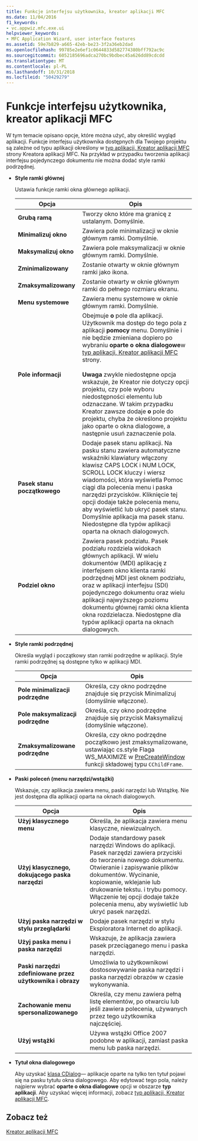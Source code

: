 ```yaml
---
title: Funkcje interfejsu użytkownika, kreator aplikacji MFC
ms.date: 11/04/2016
f1_keywords:
- vc.appwiz.mfc.exe.ui
helpviewer_keywords:
- MFC Application Wizard, user interface features
ms.assetid: 59e7b829-a665-42eb-be23-3f2a36eb2dad
ms.openlocfilehash: 99785e2e6ef1c0644833d582774380bff792ac9c
ms.sourcegitcommit: 6052185696adca270bc9bdbec45a626dd89cdcdd
ms.translationtype: MT
ms.contentlocale: pl-PL
ms.lasthandoff: 10/31/2018
ms.locfileid: "50429279"
---
```

# <a name="user-interface-features-mfc-application-wizard"></a>Funkcje interfejsu użytkownika, kreator aplikacji MFC

W tym temacie opisano opcje, które można użyć, aby określić wygląd aplikacji. Funkcje interfejsu użytkownika dostępnych dla Twojego projektu są zależne od typu aplikacji określony w [typ aplikacji, Kreator aplikacji MFC](../../mfc/reference/application-type-mfc-application-wizard.md) strony Kreatora aplikacji MFC. Na przykład w przypadku tworzenia aplikacji interfejsu pojedynczego dokumentu nie można dodać style ramki podrzędnej.

- **Style ramki głównej**

   Ustawia funkcje ramki okna głównego aplikacji.

   |Opcja|Opis|
   |------------|-----------------|
   |**Grubą ramą**|Tworzy okno które ma granicę z ustalanym. Domyślnie.|
   |**Minimalizuj okno**|Zawiera pole minimalizacji w oknie głównym ramki. Domyślnie.|
   |**Maksymalizuj okno**|Zawiera pole maksymalizacji w oknie głównym ramki. Domyślnie.|
   |**Zminimalizowany**|Zostanie otwarty w oknie głównym ramki jako ikona.|
   |**Zmaksymalizowany**|Zostanie otwarty w oknie głównym ramki do pełnego rozmiaru ekranu.|
   |**Menu systemowe**|Zawiera menu systemowe w oknie głównym ramki. Domyślnie.|
   |**Pole informacji**|Obejmuje **o** pole dla aplikacji. Użytkownik ma dostęp do tego pola z aplikacji **pomocy** menu. Domyślnie i nie będzie zmieniana dopiero po wybraniu **oparte o okna dialogowe**w [typ aplikacji, Kreator aplikacji MFC](../../mfc/reference/application-type-mfc-application-wizard.md) strony.<br /><br /> **Uwaga** zwykle niedostępne opcja wskazuje, że Kreator nie dotyczy opcji projektu, czy pole wyboru niedostępności elementu lub odznaczane. W takim przypadku Kreator zawsze dodaje **o** pole do projektu, chyba że określono projektu jako oparte o okna dialogowe, a następnie usuń zaznaczenie pola.|
   |**Pasek stanu początkowego**|Dodaje pasek stanu aplikacji. Na pasku stanu zawiera automatyczne wskaźniki klawiatury włączony klawisz CAPS LOCK i NUM LOCK, SCROLL LOCK kluczy i wiersz wiadomości, która wyświetla Pomoc ciągi dla polecenia menu i paska narzędzi przycisków. Kliknięcie tej opcji dodaje także polecenia menu, aby wyświetlić lub ukryć pasek stanu. Domyślnie aplikacja ma pasek stanu. Niedostępne dla typów aplikacji oparta na oknach dialogowych.|
   |**Podziel okno**|Zawiera pasek podziału. Pasek podziału rozdziela widokach głównych aplikacji. W wielu dokumentów (MDI) aplikację z interfejsem okno klienta ramki podrzędnej MDI jest oknem podziału, oraz w aplikacji interfejsu (SDI) pojedynczego dokumentu oraz wielu aplikacji najwyższego poziomu dokumentu głównej ramki okna klienta okna rozdzielacza. Niedostępne dla typów aplikacji oparta na oknach dialogowych.|

- **Style ramki podrzędnej**

   Określa wygląd i początkowy stan ramki podrzędne w aplikacji. Style ramki podrzędnej są dostępne tylko w aplikacji MDI.

   |Opcja|Opis|
   |------------|-----------------|
   |**Pole minimalizacji podrzędne**|Określa, czy okno podrzędne znajduje się przycisk Minimalizuj (domyślnie włączone).|
   |**Pole maksymalizacji podrzędne**|Określa, czy okno podrzędne znajduje się przycisk Maksymalizuj (domyślnie włączone).|
   |**Zmaksymalizowane podrzędne**|Określa, czy okno podrzędne początkowo jest zmaksymalizowane, ustawiając cs.style Flaga WS_MAXIMIZE w [PreCreateWindow](../../mfc/reference/cwnd-class.md#precreatewindow) funkcji składowej typu `CChildFrame`.|

- **Paski poleceń (menu narzędzi/wstążki)**

   Wskazuje, czy aplikacja zawiera menu, paski narzędzi lub Wstążkę. Nie jest dostępna dla aplikacji oparta na oknach dialogowych.

   |Opcja|Opis|
   |------------|-----------------|
   |**Użyj klasycznego menu**|Określa, że aplikacja zawiera menu klasyczne, niewizualnych.|
   |**Użyj klasycznego, dokującego paska narzędzi**|Dodaje standardowy pasek narzędzi Windows do aplikacji. Pasek narzędzi zawiera przyciski do tworzenia nowego dokumentu. Otwieranie i zapisywanie plików dokumentów. Wycinanie, kopiowanie, wklejanie lub drukowanie tekstu. i trybu pomocy. Włączenie tej opcji dodaje także polecenia menu, aby wyświetlić lub ukryć pasek narzędzi.|
   |**Użyj paska narzędzi w stylu przeglądarki**|Dodaje pasek narzędzi w stylu Eksploratora Internet do aplikacji.|
   |**Użyj paska menu i paska narzędzi**|Wskazuje, że aplikacja zawiera pasek przeciąganego menu i paska narzędzi.|
   |**Paski narzędzi zdefiniowane przez użytkownika i obrazy**|Umożliwia to użytkownikowi dostosowywanie paska narzędzi i paska narzędzi obrazów w czasie wykonywania.|
   |**Zachowanie menu spersonalizowanego**|Określa, czy menu zawiera pełną listę elementów, po otwarciu lub jeśli zawiera polecenia, używanych przez tego użytkownika najczęściej.|
   |**Użyj wstążki**|Używa wstążki Office 2007 podobne w aplikacji, zamiast paska menu lub paska narzędzi.|

- **Tytuł okna dialogowego**

   Aby uzyskać [klasa CDialog](../../mfc/reference/cdialog-class.md)— aplikacje oparte na tylko ten tytuł pojawi się na pasku tytułu okna dialogowego. Aby edytować tego pola, należy najpierw wybrać **oparte o okna dialogowe** opcji w obszarze **typ aplikacji**. Aby uzyskać więcej informacji, zobacz [typ aplikacji, Kreator aplikacji MFC](../../mfc/reference/application-type-mfc-application-wizard.md).

## <a name="see-also"></a>Zobacz też

[Kreator aplikacji MFC](../../mfc/reference/mfc-application-wizard.md)

